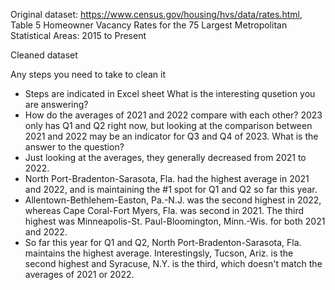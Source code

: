 Original dataset: https://www.census.gov/housing/hvs/data/rates.html, Table 5 Homeowner Vacancy Rates for the 75 Largest Metropolitan Statistical Areas: 2015 to Present

Cleaned dataset 

Any steps you need to take to clean it
  * Steps are indicated in Excel sheet
What is the interesting qusetion you are answering?
  * How do the averages of 2021 and 2022 compare with each other? 2023 only has Q1 and Q2 right now, but looking at the comparison between 2021 and 2022 may be an indicator for Q3 and Q4 of 2023. 
What is the answer to the question?
  * Just looking at the averages, they generally decreased from 2021 to 2022.
  * North Port-Bradenton-Sarasota, Fla. had the highest average in 2021 and 2022, and is maintaining the #1 spot for Q1 and Q2 so far this year.
  * Allentown-Bethlehem-Easton, Pa.-N.J. was the second highest in 2022, whereas Cape Coral-Fort Myers, Fla. was second in 2021. The third highest was Minneapolis-St. Paul-Bloomington, Minn.-Wis. for both 2021 and 2022.
  * So far this year for Q1 and Q2, North Port-Bradenton-Sarasota, Fla. maintains the highest average. Interestingsly, Tucson, Ariz. is the second highest and Syracuse, N.Y. is the third, which doesn't match the averages of 2021 or 2022.
